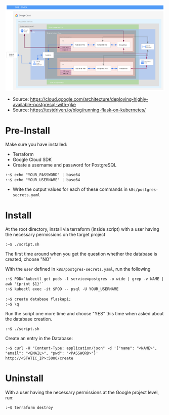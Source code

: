 ![Component architecture](./infra.png)

* Source: https://cloud.google.com/architecture/deploying-highly-available-postgresql-with-gke
* Source: https://testdriven.io/blog/running-flask-on-kubernetes/



# Pre-Install

Make sure you have installed:
* Terraform
* Google Cloud SDK
* Create a username and password for PostgreSQL
```
:~$ echo "YOUR_PASSWORD" | base64
:~$ echo "YOUR_USERNAME" | base64
```
* Write the output values for each of these commands in `k8s/postgres-secrets.yaml`


# Install

At the root directory, install via terraform (inside script) with a user having the necessary permissions on the target project

```
:~$ ./script.sh
```

The first time around when you get the question whether the database is created, choose "NO"


With the `user` defined in `k8s/postgres-secrets.yaml`, run the following

```
:~$ POD=`kubectl get pods -l service=postgres -o wide | grep -v NAME | awk '{print $1}'`
:~$ kubectl exec -it $POD -- psql -U YOUR_USERNAME

:~$ create database flaskapi;
:~$ \q
```

Run the script one more time and choose "YES" this time when asked about the database creation.

```
:~$ ./script.sh
```

Create an entry in the Database:

```
:~$ curl -H "Content-Type: application/json" -d '{"name": "<NAME>", "email": "<EMAIL>", "pwd": "<PASSWORD>"}' http://<STATIC_IP>:5000/create
```




# Uninstall

With a user having the necessary permissions at the Google project level, run:
```
:~$ terraform destroy
```
